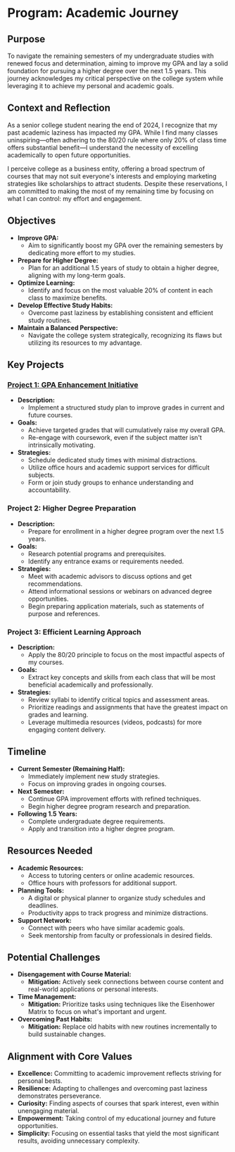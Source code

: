 # Program: Academic Journey

## Purpose

To navigate the remaining semesters of my undergraduate studies with renewed focus and determination, aiming to improve my GPA and lay a solid foundation for pursuing a higher degree over the next 1.5 years. This journey acknowledges my critical perspective on the college system while leveraging it to achieve my personal and academic goals.

## Context and Reflection

As a senior college student nearing the end of 2024, I recognize that my past academic laziness has impacted my GPA. While I find many classes uninspiring—often adhering to the 80/20 rule where only 20% of class time offers substantial benefit—I understand the necessity of excelling academically to open future opportunities.

I perceive college as a business entity, offering a broad spectrum of courses that may not suit everyone's interests and employing marketing strategies like scholarships to attract students. Despite these reservations, I am committed to making the most of my remaining time by focusing on what I can control: my effort and engagement.

## Objectives

- **Improve GPA:**
  - Aim to significantly boost my GPA over the remaining semesters by dedicating more effort to my studies.
- **Prepare for Higher Degree:**
  - Plan for an additional 1.5 years of study to obtain a higher degree, aligning with my long-term goals.
- **Optimize Learning:**
  - Identify and focus on the most valuable 20% of content in each class to maximize benefits.
- **Develop Effective Study Habits:**
  - Overcome past laziness by establishing consistent and efficient study routines.
- **Maintain a Balanced Perspective:**
  - Navigate the college system strategically, recognizing its flaws but utilizing its resources to my advantage.

## Key Projects

### [ **Project 1: GPA Enhancement Initiative** ](/college/index.md)

- **Description:**
  - Implement a structured study plan to improve grades in current and future courses.
- **Goals:**
  - Achieve targeted grades that will cumulatively raise my overall GPA.
  - Re-engage with coursework, even if the subject matter isn't intrinsically motivating.
- **Strategies:**
  - Schedule dedicated study times with minimal distractions.
  - Utilize office hours and academic support services for difficult subjects.
  - Form or join study groups to enhance understanding and accountability.

### **Project 2: Higher Degree Preparation**

- **Description:**
  - Prepare for enrollment in a higher degree program over the next 1.5 years.
- **Goals:**
  - Research potential programs and prerequisites.
  - Identify any entrance exams or requirements needed.
- **Strategies:**
  - Meet with academic advisors to discuss options and get recommendations.
  - Attend informational sessions or webinars on advanced degree opportunities.
  - Begin preparing application materials, such as statements of purpose and references.

### **Project 3: Efficient Learning Approach**

- **Description:**
  - Apply the 80/20 principle to focus on the most impactful aspects of my courses.
- **Goals:**
  - Extract key concepts and skills from each class that will be most beneficial academically and professionally.
- **Strategies:**
  - Review syllabi to identify critical topics and assessment areas.
  - Prioritize readings and assignments that have the greatest impact on grades and learning.
  - Leverage multimedia resources (videos, podcasts) for more engaging content delivery.

## Timeline

- **Current Semester (Remaining Half):**
  - Immediately implement new study strategies.
  - Focus on improving grades in ongoing courses.
- **Next Semester:**
  - Continue GPA improvement efforts with refined techniques.
  - Begin higher degree program research and preparation.
- **Following 1.5 Years:**
  - Complete undergraduate degree requirements.
  - Apply and transition into a higher degree program.

## Resources Needed

- **Academic Resources:**
  - Access to tutoring centers or online academic resources.
  - Office hours with professors for additional support.
- **Planning Tools:**
  - A digital or physical planner to organize study schedules and deadlines.
  - Productivity apps to track progress and minimize distractions.
- **Support Network:**
  - Connect with peers who have similar academic goals.
  - Seek mentorship from faculty or professionals in desired fields.

## Potential Challenges

- **Disengagement with Course Material:**
  - **Mitigation:** Actively seek connections between course content and real-world applications or personal interests.
- **Time Management:**
  - **Mitigation:** Prioritize tasks using techniques like the Eisenhower Matrix to focus on what's important and urgent.
- **Overcoming Past Habits:**
  - **Mitigation:** Replace old habits with new routines incrementally to build sustainable changes.

## Alignment with Core Values

- **Excellence:** Committing to academic improvement reflects striving for personal bests.
- **Resilience:** Adapting to challenges and overcoming past laziness demonstrates perseverance.
- **Curiosity:** Finding aspects of courses that spark interest, even within unengaging material.
- **Empowerment:** Taking control of my educational journey and future opportunities.
- **Simplicity:** Focusing on essential tasks that yield the most significant results, avoiding unnecessary complexity.